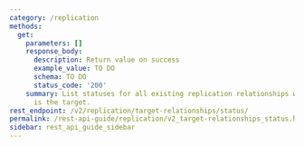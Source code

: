```yaml
---
category: /replication
methods:
  get:
    parameters: []
    response_body:
      description: Return value on success
      example_value: TO DO
      schema: TO DO
      status_code: '200'
    summary: List statuses for all existing replication relationships where this cluster
      is the target.
rest_endpoint: /v2/replication/target-relationships/status/
permalink: /rest-api-guide/replication/v2_target-relationships_status.html
sidebar: rest_api_guide_sidebar
---
```

